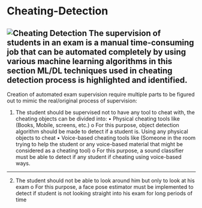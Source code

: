 # Cheating-Detection
![Cheating Detection](http://www.takepart.com/sites/default/files/styles/large/public/CheatingHandAtlantic.jpg)
The supervision of students in an exam is a manual time-consuming job that can be automated completely by using various machine learning algorithms in this section ML/DL techniques used in cheating detection process is highlighted and identified.
----
Creation of automated exam supervision require multiple parts to be figured out to mimic the real/original process of supervision:
1. The student should be supervised not to have any tool to cheat with, the cheating objects can be divided into:
• Physical cheating tools like (Books, Mobile, screens, etc.)
o For this purpose, object detection algorithm should be made to detect if a student
is. Using any physical objects to cheat
• Voice-based cheating tools like (Someone in the room trying to help the student or any
voice-based material that might be considered as a cheating tool)
o For this purpose, a sound classifier must be able to detect if any student if cheating
using voice-based ways.
-----
2. The student should not be able to look around him but only to look at his exam
o For this purpose, a face pose estimator must be implemented to detect if student is not
looking straight into his exam for long periods of time
